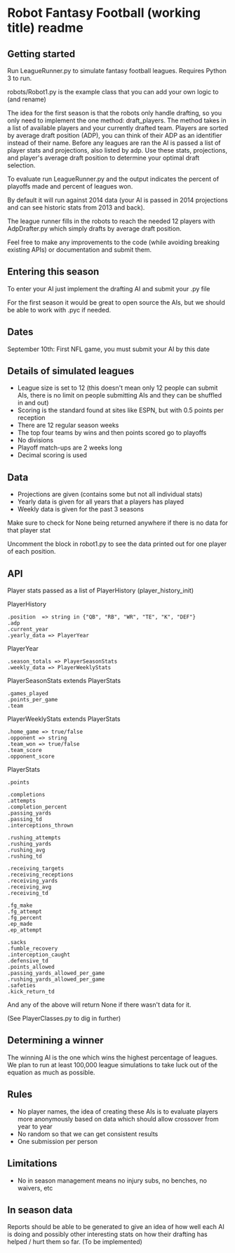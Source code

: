 # Robot Fantasy Football (working title) readme

## Getting started

Run LeagueRunner.py to simulate fantasy football leagues.  Requires Python 3 to run.

robots/Robot1.py is the example class that you can add your own logic to (and rename)

The idea for the first season is that the robots only handle drafting, so you only need to implement the one method: draft_players. 
The method takes in a list of available players and your currently drafted team.
Players are sorted by average draft position (ADP), you can think of their ADP as an identifier instead of their name.
Before any leagues are ran the AI is passed a list of player stats and projections, also listed by adp.
Use these stats, projections, and player's average draft position to determine your optimal draft selection.

To evaluate run LeagueRunner.py and the output indicates the percent of playoffs made and percent of leagues won.

By default it will run against 2014 data (your AI is passed in 2014 projections and can see historic stats from 2013 and back).

The league runner fills in the robots to reach the needed 12 players with AdpDrafter.py which simply drafts by average draft position.

Feel free to make any improvements to the code (while avoiding breaking existing APIs) or documentation and submit them.

## Entering this season

To enter your AI just implement the drafting AI and submit your .py file

For the first season it would be great to open source the AIs, but we should be able to work with .pyc if needed.

## Dates

September 10th:  First NFL game, you must submit your AI by this date

## Details of simulated leagues

* League size is set to 12 (this doesn't mean only 12 people can submit AIs, there is no limit on people submitting AIs and they can be shuffled in and out)
* Scoring is the standard found at sites like ESPN, but with 0.5 points per reception
* There are 12 regular season weeks
* The top four teams by wins and then points scored go to playoffs
* No divisions
* Playoff match-ups are 2 weeks long
* Decimal scoring is used

## Data

* Projections are given (contains some but not all individual stats)
* Yearly data is given for all years that a players has played
* Weekly data is given for the past 3 seasons

Make sure to check for None being returned anywhere if there is no data for that player stat

Uncomment the block in robot1.py to see the data printed out for one player of each position.

## API

Player stats passed as a list of PlayerHistory (player_history_init)

PlayerHistory

    .position  => string in {"QB", "RB", "WR", "TE", "K", "DEF"}
    .adp
    .current_year
    .yearly_data => PlayerYear

PlayerYear

    .season_totals => PlayerSeasonStats
    .weekly_data => PlayerWeeklyStats

PlayerSeasonStats extends PlayerStats

    .games_played
    .points_per_game
    .team

PlayerWeeklyStats extends PlayerStats

    .home_game => true/false
    .opponent => string
    .team_won => true/false
    .team_score
    .opponent_score

PlayerStats

    .points

    .completions
    .attempts
    .completion_percent
    .passing_yards
    .passing_td
    .interceptions_thrown

    .rushing_attempts
    .rushing_yards
    .rushing_avg
    .rushing_td

    .receiving_targets
    .receiving_receptions
    .receiving_yards
    .receiving_avg
    .receiving_td

    .fg_make
    .fg_attempt
    .fg_percent
    .ep_made
    .ep_attempt

    .sacks
    .fumble_recovery
    .interception_caught
    .defensive_td
    .points_allowed
    .passing_yards_allowed_per_game
    .rushing_yards_allowed_per_game
    .safeties
    .kick_return_td

And any of the above will return None if there wasn't data for it.

(See PlayerClasses.py to dig in further)

## Determining a winner

The winning AI is the one which wins the highest percentage of leagues.  We plan to run at least 100,000 league simulations to take luck out of the equation as much as possible.

## Rules

* No player names, the idea of creating these AIs is to evaluate players more anonymously based on data which should allow crossover from year to year
* No random so that we can get consistent results
* One submission per person

## Limitations

* No in season management means no injury subs, no benches, no waivers, etc

## In season data

Reports should be able to be generated to give an idea of how well each AI is doing and possibly other interesting stats on how their drafting has helped / hurt them so far.  (To be implemented)
